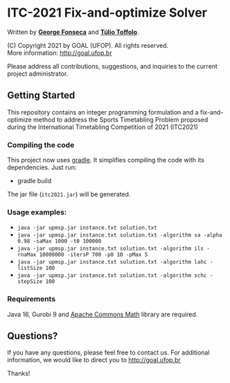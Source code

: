 # ITC-2021 Fix-and-optimize Solver

Written by **[George Fonseca](http://professor.ufop.br/george/perfil)** and **[Túlio Toffolo](http://www.toffolo.com.br)**.

(C) Copyright 2021 by GOAL (UFOP). All rights reserved.  
More information: http://goal.ufop.br

Please address all contributions, suggestions, and inquiries to the current project administrator.

## Getting Started

This repository contains an integer programming formulation and a fix-and-optimize method to address the Sports Timetabling Problem proposed during the International Timetabling Competition of 2021 (ITC2021)

### Compiling the code

This project now uses [gradle](http://gradle.org "Gradle").
It simplifies compiling the code with its dependencies. Just run:

- gradle build

The jar file (``itc2021.jar``) will be generated.

### Usage examples:

- ``java -jar upmsp.jar instance.txt solution.txt``  
- ``java -jar upmsp.jar instance.txt solution.txt -algorithm sa -alpha 0.98 -saMax 1000 -t0 100000``  
- ``java -jar upmsp.jar instance.txt solution.txt -algorithm ils -rnaMax 10000000 -itersP 700 -p0 10 -pMax 5``  
- ``java -jar upmsp.jar instance.txt solution.txt -algorithm lahc -listSize 100``  
- ``java -jar upmsp.jar instance.txt solution.txt -algorithm schc -stepSize 100``  

### Requirements

Java 16, Gurobi 9 and [Apache Commons Math](https://commons.apache.org/proper/commons-math/ "Apache Commons Math") library are required.

## Questions?

If you have any questions, please feel free to contact us.
For additional information, we would like to direct you to http://goal.ufop.br

Thanks!
